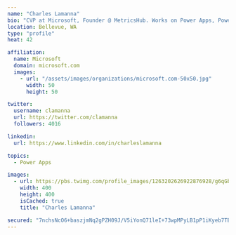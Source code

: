 ```yaml
---
name: "Charles Lamanna"
bio: "CVP at Microsoft, Founder @ MetricsHub. Works on Power Apps, Power Automate, Power Virtual Agent, Common Data Service and Dynamics 365."
location: Bellevue, WA
type: "profile"
heat: 42

affiliation:
  name: Microsoft
  domain: microsoft.com
  images:
    - url: "/assets/images/organizations/microsoft.com-50x50.jpg"
      width: 50
      height: 50

twitter:
  username: clamanna
  url: https://twitter.com/clamanna
  followers: 4016

linkedin:
  url: https://www.linkedin.com/in/charleslamanna

topics:
  - Power Apps

images:
  - url: https://pbs.twimg.com/profile_images/1263202626922876928/g6qGbHZ-_400x400.jpg
    width: 400
    height: 400
    isCached: true
    title: "Charles Lamanna"

secured: "7nchsNcO6+baszjmNq2gPZH09J/V5iYonQ71leI+73wpMPyLB1pP1iKyeb7TBsZcyHv1rj7CRhhU/hgrxkpn56ZsiZCwDI5FLmp9KLrY5SiVZFbL55HGAA2fTCkj8V2zTJCjQQ6WnrjA6tjIhJ32lU7QznjdXAzVJYM91qevCmwXqBgv6bNVJcp1JB8Spdhz9qyx1TMUCFlleNFc+aO36r9SNG/qPOArvpsVSBR/9g5uu9daAuHdKh/YwrrHs633I+YI/y4xUvZd4KFm+lBdPxj9XXGyrQyf6de+3fyow4xZ177ufr+2IBjDUKgjNty8C0FhUE3tjH+PBgQ72i2c3PB6//MScgPyVlI0ZECdpHYKXgd9+tT/CPnciUQxzJ0OOER8SLdkeWBLmIl4hrtCoVL3ZBZwggjKZSDQ7Qakoz4=;jAAriUdR81BPr42udtfaWg=="
---
```


